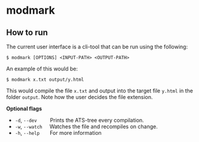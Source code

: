 # modmark

## How to run

The current user interface is a cli-tool that can be run using the following:

```
$ modmark [OPTIONS] <INPUT-PATH> <OUTPUT-PATH>
```

An example of this would be:

```
$ modmark x.txt output/y.html
```

This would compile the file `x.txt` and output into the target file `y.html` in the folder `output`. Note how the user decides the file extension.

**Optional flags**

- `-d`, `--dev` &nbsp;&nbsp;&nbsp;&nbsp;&nbsp;&nbsp;&nbsp; Prints the ATS-tree every compilation.
- `-w`, `--watch` &nbsp;&nbsp;&nbsp; Watches the file and recompiles on change.
- `-h`, `--help` &nbsp;&nbsp;&nbsp;&nbsp;&nbsp;&nbsp;For more information
